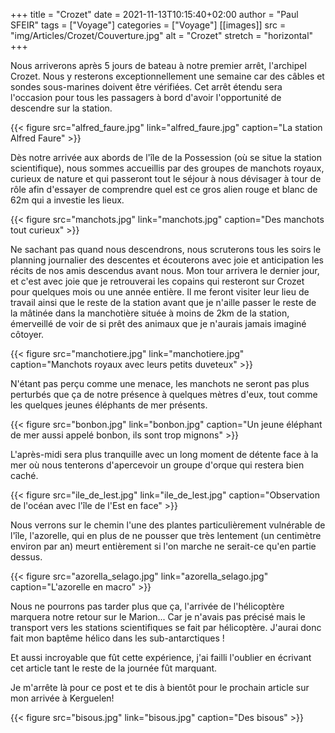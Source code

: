 +++
title = "Crozet"
date = 2021-11-13T10:15:40+02:00
author = "Paul SFEIR"
tags = ["Voyage"]
categories = ["Voyage"]
[[images]]
  src = "img/Articles/Crozet/Couverture.jpg"
  alt = "Crozet"
  stretch = "horizontal"
+++

Nous arriverons après 5 jours de bateau à notre premier arrêt, l'archipel Crozet. Nous y resterons exceptionnellement une semaine car des câbles et sondes sous-marines doivent être vérifiées. Cet arrêt étendu sera l'occasion pour tous les passagers à bord d'avoir l'opportunité de descendre sur la station.

{{< figure src="alfred_faure.jpg" link="alfred_faure.jpg" caption="La station Alfred Faure" >}}

Dès notre arrivée aux abords de l'île de la Possession (où se situe la station scientifique), nous sommes accueillis par des groupes de manchots royaux, curieux de nature et qui passeront tout le séjour à nous dévisager à tour de rôle afin d'essayer de comprendre quel est ce gros alien rouge et blanc de 62m qui a investie les lieux.


{{< figure src="manchots.jpg" link="manchots.jpg" caption="Des manchots tout curieux" >}}


Ne sachant pas quand nous descendrons, nous scruterons tous les soirs le planning journalier des descentes et écouterons avec joie et anticipation les récits de nos amis descendus avant nous. Mon tour arrivera le dernier jour, et c'est avec joie que je retrouverai les copains qui resteront sur Crozet pour quelques mois ou une année entière. Il me feront visiter leur lieu de travail ainsi que le reste de la station avant que je n'aille passer le reste de la mâtinée dans la manchotière située à moins de 2km de la station, émerveillé de voir de si prêt des animaux que je n'aurais jamais imaginé côtoyer.

{{< figure src="manchotiere.jpg" link="manchotiere.jpg" caption="Manchots royaux avec leurs petits duveteux" >}}

N'étant pas perçu comme une menace, les manchots ne seront pas plus perturbés que ça de notre présence à quelques mètres d'eux, tout comme les quelques jeunes éléphants de mer présents.

{{< figure src="bonbon.jpg" link="bonbon.jpg" caption="Un jeune éléphant de mer aussi appelé bonbon, ils sont trop mignons" >}}

L'après-midi sera plus tranquille avec un long moment de détente face à la mer où nous tenterons d'apercevoir un groupe d'orque qui restera bien caché.

{{< figure src="ile_de_lest.jpg" link="ile_de_lest.jpg" caption="Observation de l'océan avec l'île de l'Est en face" >}}

Nous verrons sur le chemin l'une des plantes particulièrement vulnérable de l'île, l'azorelle, qui en plus de ne pousser que très lentement (un centimètre environ par an) meurt entièrement si l'on marche ne serait-ce qu'en partie dessus.

{{< figure src="azorella_selago.jpg" link="azorella_selago.jpg" caption="L'azorelle en macro" >}}

Nous ne pourrons pas tarder plus que ça, l'arrivée de l'hélicoptère marquera notre retour sur le Marion... Car je n'avais pas précisé mais le transport vers les stations scientifiques se fait par hélicoptère. J'aurai donc fait mon baptême hélico dans les sub-antarctiques ! 

Et aussi incroyable que fût cette expérience, j'ai failli l'oublier en écrivant cet article tant le reste de la journée fût marquant.

Je m'arrête là pour ce post et te dis à bientôt pour le prochain article sur mon arrivée à Kerguelen!

{{< figure src="bisous.jpg" link="bisous.jpg" caption="Des bisous" >}}
